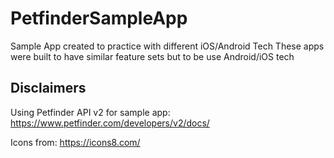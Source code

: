 # PetfinderSampleApp
Sample App created to practice with different iOS/Android Tech
These apps were built to have similar feature sets but to be use Android/iOS tech

## Disclaimers

Using Petfinder API v2 for sample app:
https://www.petfinder.com/developers/v2/docs/

Icons from: https://icons8.com/
